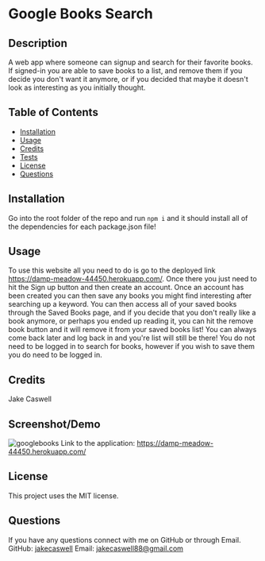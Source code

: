 # Google Books Search
## Description
A web app where someone can signup and search for their favorite books. If signed-in you are able to save books to a list, and remove them if you decide you don't want it anymore, or if you decided that maybe it doesn't look as interesting as you initially thought.
## Table of Contents
- [Installation](#installation)
- [Usage](#usage)
- [Credits](#credits)
- [Tests](#test)
- [License](#license)
- [Questions](#question)
## Installation
Go into the root folder of the repo and run `npm i` and it should install all of the dependencies for each package.json file!
## Usage
To use this website all you need to do is go to the deployed link https://damp-meadow-44450.herokuapp.com/. Once there you just need to hit the Sign up button and then create an account. Once an account has been created you can then save any books you might find interesting after searching up a keyword. You can then access all of your saved books through the Saved Books page, and if you decide that you don't really like a book anymore, or perhaps you ended up reading it, you can hit the remove book button and it will remove it from your saved books list! You can always come back later and log back in and you're list will still be there! You do not need to be logged in to search for books, however if you wish to save them you do need to be logged in.
## Credits
Jake Caswell
## Screenshot/Demo
![googlebooks](https://user-images.githubusercontent.com/88010158/151261169-97f27e19-f4ac-4864-bf46-c3600374a271.PNG)
Link to the application: https://damp-meadow-44450.herokuapp.com/
## License
This project uses the MIT license.
## Questions
If you have any questions connect with me on GitHub or through Email.
GitHub: [jakecaswell](https://github.com/jakecaswell)
Email: jakecaswell88@gmail.com
